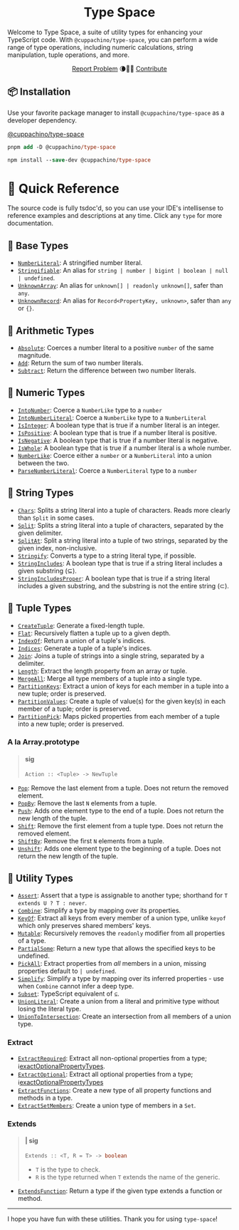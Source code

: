 <h1 align="center">Type Space</h1>

<p align="center">
  <p>
  Welcome to Type Space, a suite of utility types for enhancing your TypeScript code. With
  <code>@cuppachino/type-space</code>, you can perform a wide range of type operations,
  including numeric calculations, string manipulation, tuple operations, and more.
  </p>
  <div align="center">
    <a href="https://github.com/Cuppachino/type-space/issues">Report Problem</a>
    🌘🧑‍🚀
    <a href="https://github.com/Cuppachino/type-space/pulls">Contribute</a>
  </div>
</p>

## 📦 Installation

Use your favorite package manager to install `@cuppachino/type-space` as a developer dependency.

[@cuppachino/type-space](https://www.npmjs.com/package/@cuppachino/type-space)

```ps
pnpm add -D @cuppachino/type-space
```

```ps
npm install --save-dev @cuppachino/type-space
```

# 🔎 Quick Reference

The source code is fully tsdoc'd, so you can use your IDE's intellisense to reference examples and descriptions at any time. Click any `type` for more documentation.

## 🍎 Base Types

- [`NumberLiteral`](src/number-literal.ts): A stringified number literal.
- [`Stringifiable`](src/stringifiable.ts): An alias for `string | number | bigint | boolean | null | undefined`.
- [`UnknownArray`](src/unknown-array.ts): An alias for `unknown[] | readonly unknown[]`,
  safer than `any`.
- [`UnknownRecord`](src/unknown-record.ts): An alias for `Record<PropertyKey, unknown>`,
  safer than `any` or `{}`.

## 🧮 Arithmetic Types

- [`Absolute`](src/math/absolute.ts): Coerces a number literal to a positive `number` of the same magnitude.
- [`Add`](src/math/add.ts): Return the sum of two number literals.
- [`Subtract`](src/math/subtract.ts): Return the difference between two number literals.

## 🔢 Numeric Types

- [`IntoNumber`](src/into-number.ts): Coerce a `NumberLike` type to a `number`
- [`IntoNumberLiteral`](src/into-number-literal.ts): Coerce a `NumberLike` type to a `NumberLiteral`
- [`IsInteger`](src/math/is-integer.ts): A boolean type that is true if a number literal is an integer.
- [`IsPositive`](src/math/is-positive.ts): A boolean type that is true if a number literal is positive.
- [`IsNegative`](src/math/is-negative.ts): A boolean type that is true if a number literal is negative.
- [`IsWhole`](src/math/is-whole.ts): A boolean type that is true if a number literal is a whole number.
- [`NumberLike`](src/number-like.ts): Coerce either a `number` or a `NumberLiteral` into a union between the two.
- [`ParseNumberLiteral`](src/parse-number-literal.ts): Coerce a `NumberLiteral` type to a `number`

## 💭 String Types

- [`Chars`](src/chars.ts): Splits a string literal into a tuple of characters. Reads more clearly than `Split` in some cases.
- [`Split`](src/split.ts): Splits a string literal into a tuple of characters, separated by the given delimiter.
- [`SplitAt`](src/strings/split-at.ts): Split a string literal into a tuple of two strings, separated by the given index, non-inclusive.
- [`Stringify`](src/stringify.ts): Converts a type to a string literal type, if possible.
- [`StringIncludes`](src/string-includes.ts): A boolean type that is true if a string literal includes a given substring (⊆).
- [`StringIncludesProper`](src/string-includes-proper.ts): A boolean type that is true if a string literal includes a given substring, and the substring is not the entire string (⊂).

## 📜 Tuple Types

- [`CreateTuple`](src/create-tuple.ts): Generate a fixed-length tuple.
- [`Flat`](src/flat.ts): Recursively flatten a tuple up to a given depth.
- [`IndexOf`](src/index-of.ts): Return a union of a tuple's indices.
- [`Indices`](src/indices.ts): Generate a tuple of a tuple's indices.
- [`Join`](src/join.ts): Joins a tuple of strings into a single string, separated by a delimiter.
- [`Length`](src/length.ts): Extract the length property from an array or
  tuple.
- [`MergeAll`](src/merge-all.ts): Merge all type members of a tuple into a
  single type.
- [`PartitionKeys`](src/partition-keys.ts): Extract a union of keys for each member in a tuple into a new tuple; order is preserved.
- [`PartitionValues`](src/partition-values.ts): Create a tuple of value(s) for the given key(s) in each member of a tuple; order is preserved.
- [`PartitionPick`](src/partition-pick.ts): Maps picked properties from each member of a tuple into a new tuple; order is preserved.

### A la Array.prototype

> #### sig
>
> ```ts
> Action :: <Tuple> -> NewTuple
> ```

- [`Pop`](src/tuples/pop.ts): Remove the last element from a tuple. Does not return the removed element.
- [`PopBy`](src/tuples/pop-by.ts): Remove the last `N` elements from a tuple.
- [`Push`](src/tuples/push.ts): Adds one element type to the end of a tuple. Does not return the new length of the tuple.
- [`Shift`](src/tuples/shift.ts): Remove the first element from a tuple type. Does not return the removed element.
- [`ShiftBy`](src/tuples/shift-by.ts): Remove the first `N` elements from a tuple.
- [`Unshift`](src/tuples/unshift.ts): Adds one element type to the beginning of a tuple. Does not return the new length of the tuple.

## 🧰 Utility Types

- [`Assert`](src/assert.ts): Assert that a type is assignable to another type; shorthand for `T extends U ? T : never`.
- [`Combine`](src/combine.ts): Simplify a type by mapping over its properties.
- [`KeyOf`](src/key-of.ts): Extract all keys from every member of a union type, unlike `keyof` which only preserves shared members' keys.
- [`Mutable`](src/mutable.ts): Recursively removes the `readonly` modifier from all properties of a type.
- [`PartialSome`](src/partial-some.ts): Return a new type that allows the specified keys to be undefined.
- [`PickAll`](src/pick-all.ts): Extract properties from _all_ members in a union, missing properties default to `| undefined`.
- [`Simplify`](src/simplify.ts): Simplify a type by mapping over its inferred properties - use when `Combine` cannot infer a deep type.
- [`Subset`](src/subset.ts): TypeScript equivalent of `⊆`.
- [`UnionLiteral`](src/union-literal.ts): Create a union from a literal and primitive type without losing the literal type.
- [`UnionToIntersection`](src/union-to-intersection.ts): Create an intersection from all members of a union type.

### Extract

- [`ExtractRequired`](src/extract/extract-required.ts): Extract all non-optional properties from a type; ℹ️[exactOptionalPropertyTypes](https://www.typescriptlang.org/tsconfig#exactOptionalPropertyTypes).
- [`ExtractOptional`](src/extract/extract-optional.ts): Extract all optional properties from a type; ℹ️[exactOptionalPropertyTypes](https://www.typescriptlang.org/tsconfig#exactOptionalPropertyTypes)
- [`ExtractFunctions`](src/extract/extract-functions.ts): Create a new type of
  all property functions and methods in a type.
- [`ExtractSetMembers`](src/extract/extract-set-members.ts): Create a union
  type of members in a `Set`.

### Extends

> #### | sig
>
> ```ts
> Extends :: <T, R = T> -> boolean
> ```
>
> - `T` is the type to check.
> - `R` is the type returned when `T` extends the name of the generic.

- [`ExtendsFunction`](src/extends/extends-function.ts): Return a type if the
  given type extends a function or method.

---

I hope you have fun with these utilities. Thank you for using `type-space`!
